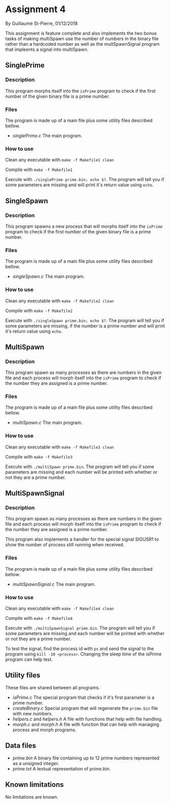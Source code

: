 # Assignment 4

By Guillaume St-Pierre, 01/12/2018

This assignment is feature complete and also implements the two bonus tasks of making multiSpawn use the number of numbers in the binary file rather than a hardcoded number as well as the multSpawnSignal program that impleents a signal into multiSpawn.

## SinglePrime

### Description

This program morphs itself into the `isPrime` program to check if the first number of the given binary file is a prime number.

### Files

The program is made up of a main file plus some utility files described bellow.
- *singlePrime.c* The main program.

### How to use

Clean any executable with `make -f Makefile1 clean`

Compile with `make -f Makefile1`

Execute with `./singlePrime prime.bin; echo $?`. The program will tell you if some parameters are missing and will print it's return value using `echo`.

## SingleSpawn

### Description

This program spawns a new process that will morphs itself into the `isPrime` program to check if the first number of the given binary file is a prime number.

### Files

The program is made up of a main file plus some utility files described bellow.
- *singleSpawn.c* The main program.

### How to use

Clean any executable with `make -f Makefile2 clean`

Compile with `make -f Makefile2`

Execute with `./singleSpawn prime.bin; echo $?`. The program will tell you if some parameters are missing, if the number is a prime number and will print it's return value using `echo`.

## MultiSpawn

### Description

This program spawn as many processes as there are numbers in the given file and each process will morph itself into the `isPrime` program to check if the number they are assigned is a prime number.

### Files

The program is made up of a main file plus some utility files described bellow.
- *multiSpawn.c* The main program.

### How to use

Clean any executable with `make -f Makefile3 clean`

Compile with `make -f Makefile3`

Execute with `./multiSpawn prime.bin`. The program will tell you if some parameters are missing and each number will be printed with whether or not they are a prime number.

## MultiSpawnSignal

### Description

This program spawn as many processes as there are numbers in the given file and each process will morph itself into the `isPrime` program to check if the number they are assigned is a prime number.

This program also implements a handler for the special signal SIGUSR1 to show the number of process still running when received.

### Files

The program is made up of a main file plus some utility files described bellow.
- *multiSpawnSignal.c* The main program.

### How to use

Clean any executable with `make -f Makefile4 clean`

Compile with `make -f Makefile4`

Execute with `./multiSpawnSignal prime.bin`. The program will tell you if some parameters are missing and each number will be printed with whether or not they are a prime number.

To test the signal, find the process id with `ps` and send the signal to the program using `kill -10 <process>`. Changing the sleep time of the isPrime program can help test.

## Utility files
These files are shared between all programs.

- *isPrime.c* The special program that checks if it's first parameter is a prime number.
- *createBinary.c* Special program that will regenerate the `prime.bin` file with new numbers.
- *helpers.c* and *helpers.h* A file with functions that help with file handling.
- *morph.c* and *morph.h* A file with function that can help with managing process and morph programs.

## Data files
- *prime.bin* A binary file containing up to 12 prime numbers represented as a unsigned integer.
- *prime.txt* A textual representation of *prime.bin*.

## Known limitations
No limitations are known.
